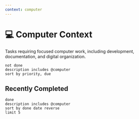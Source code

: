 ```yaml
---
context: computer
---
```


# 💻 Computer Context

Tasks requiring focused computer work, including development, documentation, and digital organization.

```tasks
not done
description includes @computer
sort by priority, due
```

## Recently Completed

```tasks
done
description includes @computer
sort by done date reverse
limit 5
```
